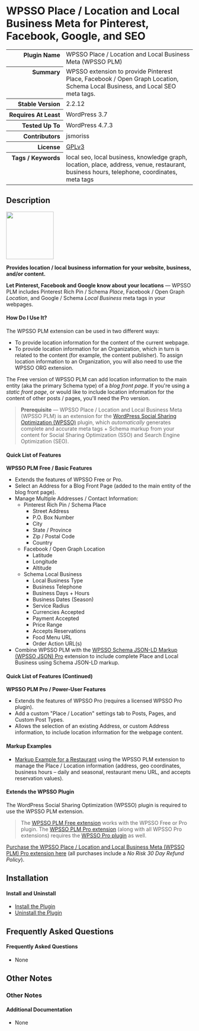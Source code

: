 <h1>WPSSO Place / Location and Local Business Meta for Pinterest, Facebook, Google, and SEO</h1>

<table>
<tr><th align="right" valign="top" nowrap>Plugin Name</th><td>WPSSO Place / Location and Local Business Meta (WPSSO PLM)</td></tr>
<tr><th align="right" valign="top" nowrap>Summary</th><td>WPSSO extension to provide Pinterest Place, Facebook / Open Graph Location, Schema Local Business, and Local SEO meta tags.</td></tr>
<tr><th align="right" valign="top" nowrap>Stable Version</th><td>2.2.12</td></tr>
<tr><th align="right" valign="top" nowrap>Requires At Least</th><td>WordPress 3.7</td></tr>
<tr><th align="right" valign="top" nowrap>Tested Up To</th><td>WordPress 4.7.3</td></tr>
<tr><th align="right" valign="top" nowrap>Contributors</th><td>jsmoriss</td></tr>
<tr><th align="right" valign="top" nowrap>License</th><td><a href="https://www.gnu.org/licenses/gpl.txt">GPLv3</a></td></tr>
<tr><th align="right" valign="top" nowrap>Tags / Keywords</th><td>local seo, local business, knowledge graph, location, place, address, venue, restaurant, business hours, telephone, coordinates, meta tags</td></tr>
</table>

<h2>Description</h2>

<p><img src="https://surniaulula.github.io/wpsso-plm/assets/icon-256x256.png" width="128" height="128" class="readme-plugin-icon"></p>

<p><strong>Provides location / local business information for your website, business, and/or content.</strong></p>

<p><strong>Let Pinterest, Facebook and Google know about your locations</strong> &mdash; WPSSO PLM includes Pinterest Rich Pin / Schema <em>Place</em>, Facebook / Open Graph <em>Location</em>, and Google / Schema <em>Local Business</em> meta tags in your webpages.</p>

<h4>How Do I Use It?</h4>

<p>The WPSSO PLM extension can be used in two different ways:</p>

<ul>
<li>To provide location information for the content of the current webpage.</li>
<li>To provide location information for an Organization, which in turn is related to the content (for example, the content publisher). To assign location information to an Organization, you will also need to use the WPSSO ORG extension.</li>
</ul>

<p>The Free version of WPSSO PLM can add location information to the main entity (aka the primary Schema type) of a <em>blog front page</em>. If you're using a <em>static front page</em>, or would like to include location information for the content of other posts / pages, you'll need the Pro version.</p>

<blockquote>
<p><strong>Prerequisite</strong> &mdash; WPSSO Place / Location and Local Business Meta (WPSSO PLM) is an extension for the <a href="https://wordpress.org/plugins/wpsso/">WordPress Social Sharing Optimization (WPSSO)</a> plugin, which <em>automatically</em> generates complete and accurate meta tags + Schema markup from your content for Social Sharing Optimization (SSO) and Search Engine Optimization (SEO).</p>
</blockquote>

<h4>Quick List of Features</h4>

<p><strong>WPSSO PLM Free / Basic Features</strong></p>

<ul>
<li>Extends the features of WPSSO Free or Pro.</li>
<li>Select an Address for a Blog Front Page (added to the main entity of the blog front page).</li>
<li>Manage Multiple Addresses / Contact Information:

<ul>
<li>Pinterest Rich Pin / Schema Place

<ul>
<li>Street Address</li>
<li>P.O. Box Number</li>
<li>City</li>
<li>State / Province</li>
<li>Zip / Postal Code</li>
<li>Country</li>
</ul></li>
<li>Facebook / Open Graph Location

<ul>
<li>Latitude</li>
<li>Longitude</li>
<li>Altitude</li>
</ul></li>
<li>Schema Local Business

<ul>
<li>Local Business Type</li>
<li>Business Telephone</li>
<li>Business Days + Hours</li>
<li>Business Dates (Season)</li>
<li>Service Radius</li>
<li>Currencies Accepted</li>
<li>Payment Accepted</li>
<li>Price Range</li>
<li>Accepts Reservations</li>
<li>Food Menu URL</li>
<li>Order Action URL(s)</li>
</ul></li>
</ul></li>
<li>Combine WPSSO PLM with the <a href="https://wpsso.com/extend/plugins/wpsso-json/">WPSSO Schema JSON-LD Markup (WPSSO JSON) Pro</a> extension to include complete Place and Local Business using Schema JSON-LD markup.</li>
</ul>

<h4>Quick List of Features (Continued)</h4>

<p><strong>WPSSO PLM Pro / Power-User Features</strong></p>

<ul>
<li>Extends the features of WPSSO Pro (requires a licensed WPSSO Pro plugin).</li>
<li>Add a custom "Place / Location" settings tab to Posts, Pages, and Custom Post Types.</li>
<li>Allows the selection of an existing Address, or custom Address information, to include location information for the webpage content.</li>
</ul>

<h4>Markup Examples</h4>

<ul>
<li><a href="http://wpsso.com/docs/plugins/wpsso-schema-json-ld/notes/markup-examples/markup-example-for-a-restaurant/">Markup Example for a Restaurant</a> using the WPSSO PLM extension to manage the Place / Location information (address, geo coordinates, business hours – daily and seasonal, restaurant menu URL, and accepts reservation values).</li>
</ul>

<h4>Extends the WPSSO Plugin</h4>

<p>The WordPress Social Sharing Optimization (WPSSO) plugin is required to use the WPSSO PLM extension.</p>

<blockquote>
<p>The <a href="https://wordpress.org/plugins/wpsso-plm/">WPSSO PLM Free extension</a> works with the WPSSO Free or Pro plugin. The <a href="https://wpsso.com/extend/plugins/wpsso-plm/?utm_source=wpssoplm-readme-extends">WPSSO PLM Pro extension</a> (along with all WPSSO Pro extensions) requires the <a href="https://wpsso.com/extend/plugins/wpsso/?utm_source=wpssoplm-readme-extends">WPSSO Pro plugin</a> as well.</p>
</blockquote>

<p><a href="https://wpsso.com/extend/plugins/wpsso-plm/?utm_source=wpssoplm-readme-purchase">Purchase the WPSSO Place / Location and Local Business Meta (WPSSO PLM) Pro extension here</a> (all purchases include a <em>No Risk 30 Day Refund Policy</em>).</p>


<h2>Installation</h2>

<h4>Install and Uninstall</h4>

<ul>
<li><a href="https://wpsso.com/docs/plugins/wpsso-plm/installation/install-the-plugin/">Install the Plugin</a></li>
<li><a href="https://wpsso.com/docs/plugins/wpsso-plm/installation/uninstall-the-plugin/">Uninstall the Plugin</a></li>
</ul>


<h2>Frequently Asked Questions</h2>

<h4>Frequently Asked Questions</h4>

<ul>
<li>None</li>
</ul>


<h2>Other Notes</h2>

<h3>Other Notes</h3>
<h4>Additional Documentation</h4>

<ul>
<li>None</li>
</ul>

